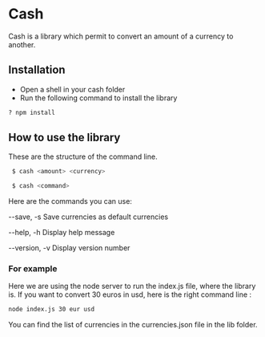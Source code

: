 # Cash


Cash is a library which permit to convert an amount of a currency to another. 

## Installation 

* Open a shell in your cash folder
* Run the following command to install the library 

```sh
? npm install
```

## How to use the library

These are the structure of the command line.

```sh
 $ cash <amount> <currency>

 $ cash <command>
```

Here are the commands you can use:

--save,  -s       Save currencies as default currencies

--help,  -h       Display help message

--version,  -v     Display version number

### For example

Here we are using the node server to run the index.js file, where the library is. 
If you want to convert 30 euros in usd, here is the right command line :

```sh
node index.js 30 eur usd
```
 You can find the list of currencies in the currencies.json file in the lib folder.


